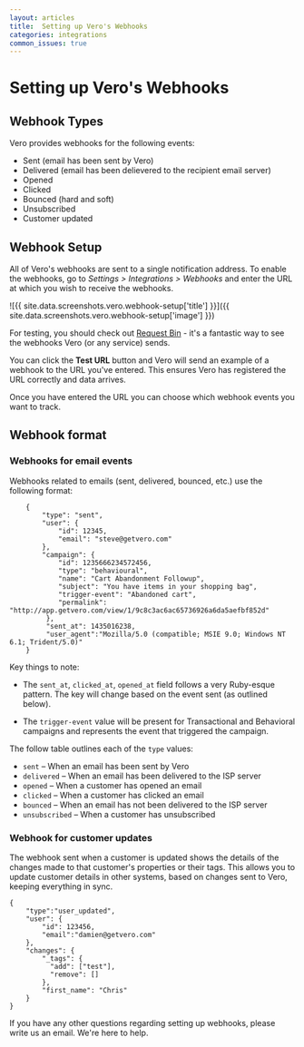 ```yaml
---
layout: articles
title:  Setting up Vero's Webhooks
categories: integrations
common_issues: true
---
```


# Setting up Vero's Webhooks

## Webhook Types

Vero provides webhooks for the following events:

- Sent (email has been sent by Vero)
- Delivered (email has been delievered to the recipient email server)
- Opened
- Clicked
- Bounced (hard and soft)
- Unsubscribed
- Customer updated

## Webhook Setup

All of Vero's webhooks are sent to a single notification address. To enable the webhooks, go to *Settings > Integrations > Webhooks* and enter the URL at which you wish to receive the webhooks.

![{{ site.data.screenshots.vero.webhook-setup['title'] }}]({{ site.data.screenshots.vero.webhook-setup['image'] }})

For testing, you should check out [Request Bin](http://requestb.in/) - it's a fantastic way to see the webhooks Vero (or any service) sends.

You can click the **Test URL** button and Vero will send an example of a webhook to the URL you've entered. This ensures Vero has registered the URL correctly and data arrives.

Once you have entered the URL you can choose which webhook events you want to track.

## Webhook format

### Webhooks for email events

Webhooks related to emails (sent, delivered, bounced, etc.) use the following format:

        {
            "type": "sent",
            "user": {
                "id": 12345,
                "email": "steve@getvero.com"
            },
            "campaign": {
                "id": 1235666234572456,
                "type": "behavioural",
                "name": "Cart Abandonment Followup",
                "subject": "You have items in your shopping bag",
                "trigger-event": "Abandoned cart",
                "permalink": "http://app.getvero.com/view/1/9c8c3ac6ac65736926a6da5aefbf852d"
             },
             "sent_at": 1435016238,
             "user_agent":"Mozilla/5.0 (compatible; MSIE 9.0; Windows NT 6.1; Trident/5.0)"
        }

Key things to note:

- The `sent_at`, `clicked_at`, `opened_at` field follows a very Ruby-esque pattern. The key will change based on the event sent (as outlined below).

- The `trigger-event` value will be present for Transactional and Behavioral campaigns and represents the event that triggered the campaign.

The follow table outlines each of the `type` values:

- `sent` – When an email has been sent by Vero
- `delivered` – When an email has been delivered to the ISP server
- `opened` – When a customer has opened an email
- `clicked` – When a customer has clicked an email
- `bounced` – When an email has not been delivered to the ISP server
- `unsubscribed` – When a customer has unsubscribed

### Webhook for customer updates

The webhook sent when a customer is updated shows the details of the changes made to that customer's properties or their tags. This allows you to update customer details in other systems, based on changes sent to Vero, keeping everything in sync.

    {
        "type":"user_updated",
        "user": {
            "id": 123456,
            "email":"damien@getvero.com"
        },
        "changes": {
            "_tags": {
              "add": ["test"],
              "remove": []
            },
            "first_name": "Chris"
        }
    }

If you have any other questions regarding setting up webhooks, please write us an email. We're here to help.